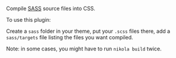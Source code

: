 Compile [SASS](http://sass-lang.com/) source files into CSS.

To use this plugin:

Create a `sass` folder in your theme, put your `.scss` files there, add a `sass/targets` file listing the files you
want compiled.

Note: in some cases, you might have to run `nikola build` twice.
